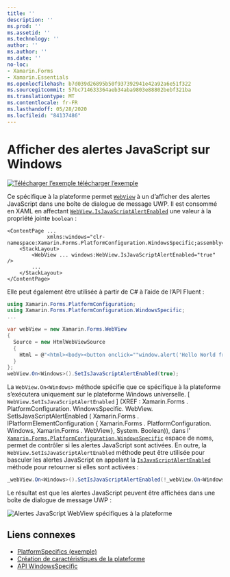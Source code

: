 ```yaml
---
title: ''
description: ''
ms.prod: ''
ms.assetid: ''
ms.technology: ''
author: ''
ms.author: ''
ms.date: ''
no-loc:
- Xamarin.Forms
- Xamarin.Essentials
ms.openlocfilehash: b7d039d26895b50f937392941e42a92a6e51f322
ms.sourcegitcommit: 57bc714633364aeb34aba9803e88802bebf321ba
ms.translationtype: MT
ms.contentlocale: fr-FR
ms.lasthandoff: 05/28/2020
ms.locfileid: "84137486"
---
```

# <a name="webview-javascript-alerts-on-windows"></a>Afficher des alertes JavaScript sur Windows

[![Télécharger ](~/media/shared/download.png) l’exemple télécharger l’exemple](https://docs.microsoft.com/samples/xamarin/xamarin-forms-samples/userinterface-platformspecifics)

Ce spécifique à la plateforme permet [`WebView`](xref:Xamarin.Forms.WebView) à un d’afficher des alertes JavaScript dans une boîte de dialogue de message UWP. Il est consommé en XAML en affectant [`WebView.IsJavaScriptAlertEnabled`](xref:Xamarin.Forms.PlatformConfiguration.WindowsSpecific.WebView.IsJavaScriptAlertEnabledProperty) une valeur à la propriété jointe `boolean` :

```xaml
<ContentPage ...
             xmlns:windows="clr-namespace:Xamarin.Forms.PlatformConfiguration.WindowsSpecific;assembly=Xamarin.Forms.Core">
    <StackLayout>
        <WebView ... windows:WebView.IsJavaScriptAlertEnabled="true" />
        ...
    </StackLayout>
</ContentPage>
```

Elle peut également être utilisée à partir de C# à l’aide de l’API Fluent :

```csharp
using Xamarin.Forms.PlatformConfiguration;
using Xamarin.Forms.PlatformConfiguration.WindowsSpecific;
...

var webView = new Xamarin.Forms.WebView
{
  Source = new HtmlWebViewSource
  {
    Html = @"<html><body><button onclick=""window.alert('Hello World from JavaScript');"">Click Me</button></body></html>"
  }
};
webView.On<Windows>().SetIsJavaScriptAlertEnabled(true);
```

La `WebView.On<Windows>` méthode spécifie que ce spécifique à la plateforme s’exécutera uniquement sur le plateforme Windows universelle. [ `WebView.SetIsJavaScriptAlertEnabled` ] (XREF : Xamarin.Forms . PlatformConfiguration. WindowsSpecific. WebView. SetIsJavaScriptAlertEnabled ( Xamarin.Forms . IPlatformElementConfiguration { Xamarin.Forms . PlatformConfiguration. Windows, Xamarin.Forms . WebView}, System. Boolean)), dans l' [`Xamarin.Forms.PlatformConfiguration.WindowsSpecific`](xref:Xamarin.Forms.PlatformConfiguration.WindowsSpecific) espace de noms, permet de contrôler si les alertes JavaScript sont activées. En outre, la `WebView.SetIsJavaScriptAlertEnabled` méthode peut être utilisée pour basculer les alertes JavaScript en appelant la [`IsJavaScriptAlertEnabled`](xref:Xamarin.Forms.PlatformConfiguration.WindowsSpecific.WebView.IsJavaScriptAlertEnabled*) méthode pour retourner si elles sont activées :

```csharp
_webView.On<Windows>().SetIsJavaScriptAlertEnabled(!_webView.On<Windows>().IsJavaScriptAlertEnabled());
```

Le résultat est que les alertes JavaScript peuvent être affichées dans une boîte de dialogue de message UWP :

![Alertes JavaScript WebView spécifiques à la plateforme](webview-javascript-alert-images/webview-javascript-alert.png "Alertes JavaScript WebView spécifiques à la plateforme")

## <a name="related-links"></a>Liens connexes

- [PlatformSpecifics (exemple)](https://docs.microsoft.com/samples/xamarin/xamarin-forms-samples/userinterface-platformspecifics)
- [Création de caractéristiques de la plateforme](~/xamarin-forms/platform/platform-specifics/index.md#creating-platform-specifics)
- [API WindowsSpecific](xref:Xamarin.Forms.PlatformConfiguration.WindowsSpecific)

